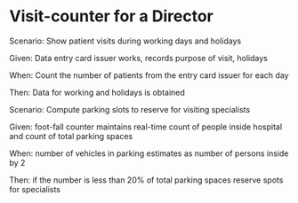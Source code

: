 # Visit-counter for a Director

Scenario: Show patient visits during working days and holidays

  Given: Data entry card issuer works, records purpose of visit, holidays
  
  When: Count the number of patients from the entry card issuer for each day
  
  Then: Data for working and holidays is obtained

Scenario: Compute parking slots to reserve for visiting specialists

  Given: foot-fall counter maintains real-time count of people inside hospital
         and count of total parking spaces

  When: number of vehicles in parking estimates as
        number of persons inside by 2
  
  Then: if the number is less than 20% of total parking spaces
        reserve spots for specialists
